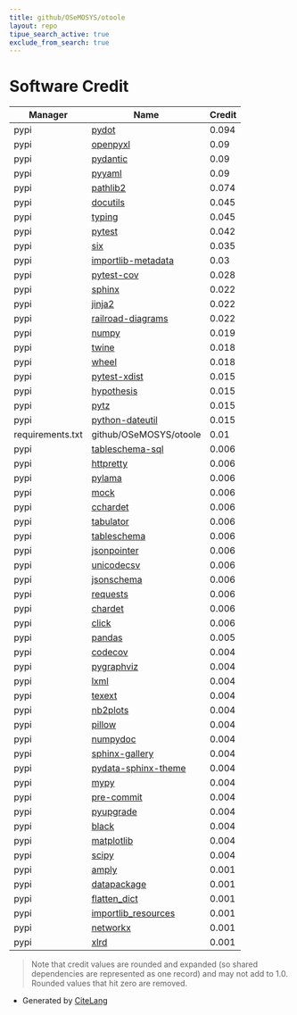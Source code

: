 ```yaml
---
title: github/OSeMOSYS/otoole
layout: repo
tipue_search_active: true
exclude_from_search: true
---
```

# Software Credit

|Manager|Name|Credit|
|-------|----|------|
|pypi|[pydot](https://github.com/pydot/pydot)|0.094|
|pypi|[openpyxl](https://openpyxl.readthedocs.io)|0.09|
|pypi|[pydantic](https://github.com/pydantic/pydantic)|0.09|
|pypi|[pyyaml](https://pyyaml.org/)|0.09|
|pypi|[pathlib2](https://pypi.org/project/pathlib2)|0.074|
|pypi|[docutils](https://docutils.sourceforge.io/)|0.045|
|pypi|[typing](https://pypi.org/project/typing)|0.045|
|pypi|[pytest](https://pypi.org/project/pytest)|0.042|
|pypi|[six](https://pypi.org/project/six)|0.035|
|pypi|[importlib-metadata](https://pypi.org/project/importlib-metadata)|0.03|
|pypi|[pytest-cov](https://pypi.org/project/pytest-cov)|0.028|
|pypi|[sphinx](https://pypi.org/project/sphinx)|0.022|
|pypi|[jinja2](https://pypi.org/project/jinja2)|0.022|
|pypi|[railroad-diagrams](https://pypi.org/project/railroad-diagrams)|0.022|
|pypi|[numpy](https://pypi.org/project/numpy)|0.019|
|pypi|[twine](https://pypi.org/project/twine)|0.018|
|pypi|[wheel](https://pypi.org/project/wheel)|0.018|
|pypi|[pytest-xdist](https://pypi.org/project/pytest-xdist)|0.015|
|pypi|[hypothesis](https://pypi.org/project/hypothesis)|0.015|
|pypi|[pytz](https://pypi.org/project/pytz)|0.015|
|pypi|[python-dateutil](https://pypi.org/project/python-dateutil)|0.015|
|requirements.txt|github/OSeMOSYS/otoole|0.01|
|pypi|[tableschema-sql](https://github.com/frictionlessdata/tableschema-sql-py)|0.006|
|pypi|[httpretty](https://pypi.org/project/httpretty)|0.006|
|pypi|[pylama](https://pypi.org/project/pylama)|0.006|
|pypi|[mock](https://pypi.org/project/mock)|0.006|
|pypi|[cchardet](https://pypi.org/project/cchardet)|0.006|
|pypi|[tabulator](https://pypi.org/project/tabulator)|0.006|
|pypi|[tableschema](https://pypi.org/project/tableschema)|0.006|
|pypi|[jsonpointer](https://pypi.org/project/jsonpointer)|0.006|
|pypi|[unicodecsv](https://pypi.org/project/unicodecsv)|0.006|
|pypi|[jsonschema](https://pypi.org/project/jsonschema)|0.006|
|pypi|[requests](https://pypi.org/project/requests)|0.006|
|pypi|[chardet](https://pypi.org/project/chardet)|0.006|
|pypi|[click](https://pypi.org/project/click)|0.006|
|pypi|[pandas](https://pandas.pydata.org)|0.005|
|pypi|[codecov](https://pypi.org/project/codecov)|0.004|
|pypi|[pygraphviz](https://pypi.org/project/pygraphviz)|0.004|
|pypi|[lxml](https://pypi.org/project/lxml)|0.004|
|pypi|[texext](https://pypi.org/project/texext)|0.004|
|pypi|[nb2plots](https://pypi.org/project/nb2plots)|0.004|
|pypi|[pillow](https://pypi.org/project/pillow)|0.004|
|pypi|[numpydoc](https://pypi.org/project/numpydoc)|0.004|
|pypi|[sphinx-gallery](https://pypi.org/project/sphinx-gallery)|0.004|
|pypi|[pydata-sphinx-theme](https://pypi.org/project/pydata-sphinx-theme)|0.004|
|pypi|[mypy](https://pypi.org/project/mypy)|0.004|
|pypi|[pre-commit](https://pypi.org/project/pre-commit)|0.004|
|pypi|[pyupgrade](https://pypi.org/project/pyupgrade)|0.004|
|pypi|[black](https://pypi.org/project/black)|0.004|
|pypi|[matplotlib](https://pypi.org/project/matplotlib)|0.004|
|pypi|[scipy](https://pypi.org/project/scipy)|0.004|
|pypi|[amply](http://github.com/willu47/amply)|0.001|
|pypi|[datapackage](https://github.com/frictionlessdata/datapackage-py)|0.001|
|pypi|[flatten_dict](https://github.com/ianlini/flatten-dict)|0.001|
|pypi|[importlib_resources](http://importlib-resources.readthedocs.io/)|0.001|
|pypi|[networkx](https://networkx.org/)|0.001|
|pypi|[xlrd](http://www.python-excel.org/)|0.001|


> Note that credit values are rounded and expanded (so shared dependencies are represented as one record) and may not add to 1.0. Rounded values that hit zero are removed.


- Generated by [CiteLang](https://github.com/vsoch/citelang)
